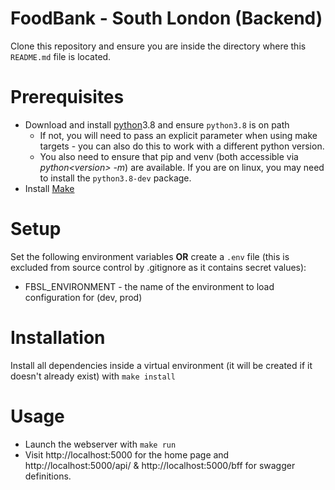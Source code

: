 # FoodBank - South London (Backend)

Clone this repository and ensure you are inside the directory where this `README.md` file is located.

# Prerequisites
* Download and install [python](https://www.python.org/downloads/)3.8 and ensure `python3.8` is on path
    * If not, you will need to pass an explicit parameter when using make targets - you can also do this to work with a different python version.
    * You also need to ensure that pip and venv (both accessible via _python\<version> -m_) are available. If you are on linux, you may need to install the `python3.8-dev` package.
* Install [Make](https://www.gnu.org/software/make/manual/make.html)

# Setup
Set the following environment variables **OR** create a `.env` file (this is excluded from source control by .gitignore as it contains secret values):

* FBSL_ENVIRONMENT - the name of the environment to load configuration for (dev, prod)

# Installation
Install all dependencies inside a virtual environment (it will be created if it doesn't already exist) with `make install`

# Usage
* Launch the webserver with `make run`
* Visit http://localhost:5000 for the home page and http://localhost:5000/api/ & http://localhost:5000/bff for swagger definitions.
